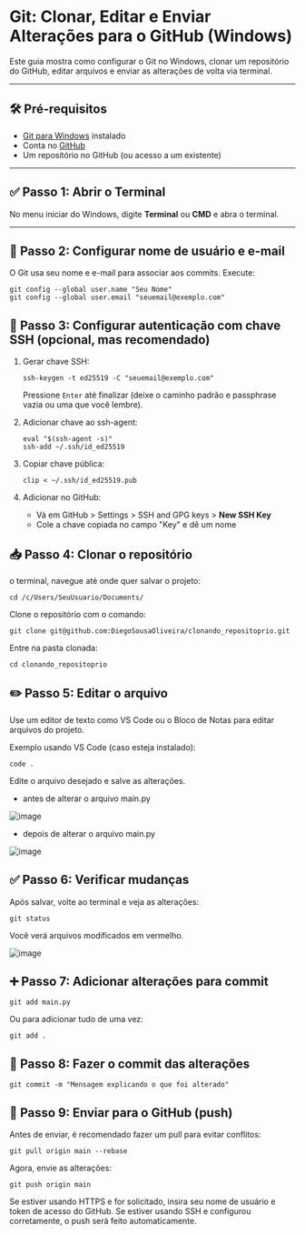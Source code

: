 # Git: Clonar, Editar e Enviar Alterações para o GitHub (Windows)

Este guia mostra como configurar o Git no Windows, clonar um repositório do GitHub, editar arquivos e enviar as alterações de volta via terminal.

---

## 🛠️ Pré-requisitos

- [Git para Windows](https://git-scm.com/download/win) instalado
- Conta no [GitHub](https://github.com/)
- Um repositório no GitHub (ou acesso a um existente)

---

## ✅ Passo 1: Abrir o  Terminal

No menu iniciar do Windows, digite **Terminal** ou **CMD** e abra o terminal.

---

## 🔧 Passo 2: Configurar nome de usuário e e-mail

O Git usa seu nome e e-mail para associar aos commits. Execute:

```
git config --global user.name "Seu Nome"
git config --global user.email "seuemail@exemplo.com"
```
## 🔐 Passo 3: Configurar autenticação com chave SSH (opcional, mas recomendado)
 1. Gerar chave SSH:
    ```
    ssh-keygen -t ed25519 -C "seuemail@exemplo.com"
    ```
    Pressione ``Enter`` até finalizar (deixe o caminho padrão e passphrase vazia ou uma que você lembre).
    
 2. Adicionar chave ao ssh-agent:
    ```
    eval "$(ssh-agent -s)"
    ssh-add ~/.ssh/id_ed25519
    ```
 3. Copiar chave pública:
    ```
    clip < ~/.ssh/id_ed25519.pub
    ```

 4. Adicionar no GitHub:
    - Vá em GitHub > Settings > SSH and GPG keys > **New SSH Key**
    - Cole a chave copiada no campo "Key" e dê um nome

## 📥 Passo 4: Clonar o repositório
 o terminal, navegue até onde quer salvar o projeto:
 ```
 cd /c/Users/SeuUsuario/Documents/
 ```

 Clone o repositório com o comando:
 ```
 git clone git@github.com:DiegoSousaOliveira/clonando_repositoprio.git
 ```

 Entre na pasta clonada:
 ```
 cd clonando_repositoprio
 ```

## ✏️ Passo 5: Editar o arquivo
Use um editor de texto como VS Code ou o Bloco de Notas para editar arquivos do projeto.

Exemplo usando VS Code (caso esteja instalado):
```
code .
```

Edite o arquivo desejado e salve as alterações.

 - antes de alterar o arquivo main.py
   
![image](https://github.com/user-attachments/assets/2f446aac-8b5a-46f2-b282-fd6a088c5f7e)


 - depois de alterar o arquivo main.py
   
![image](https://github.com/user-attachments/assets/1b1e4211-8c8f-4a2d-ba85-d73ed1f86ea0)


## ✅ Passo 6: Verificar mudanças
Após salvar, volte ao terminal e veja as alterações:
```
git status
```
Você verá arquivos modificados em vermelho.

![image](https://github.com/user-attachments/assets/effbd704-c6ac-4876-ba99-40805ccdd469)


## ➕ Passo 7: Adicionar alterações para commit
```
git add main.py
```
Ou para adicionar tudo de uma vez:
```
git add .
```

## 📝 Passo 8: Fazer o commit das alterações
```
git commit -m "Mensagem explicando o que foi alterado"
```

## 🚀 Passo 9: Enviar para o GitHub (push)
Antes de enviar, é recomendado fazer um pull para evitar conflitos:
```
git pull origin main --rebase
```

Agora, envie as alterações:
```
git push origin main
```
Se estiver usando HTTPS e for solicitado, insira seu nome de usuário e token de acesso do GitHub.
Se estiver usando SSH e configurou corretamente, o push será feito automaticamente.
